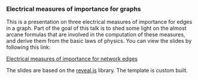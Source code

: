 ### Electrical measures of importance for graphs
This is a presentation on three electrical measures of importance for edges in a graph. Part of the 
goal of this talk is to shed some light on the almost arcane formulas that are involved in the computation of 
these measures, and derive them from the basic laws of physics. You can view the slides by following this link:

[Electrical measures of importance for network edges](http://harrymvr.github.io/electric-edge-importance/#/)

The slides are based on the [reveal.js](http://lab.hakim.se/reveal-js/#/) library. The template is custom built.

